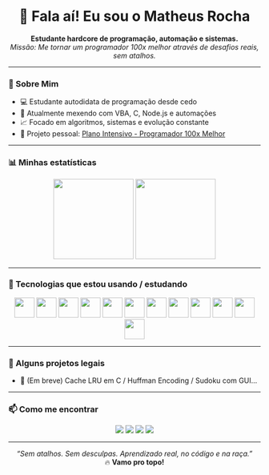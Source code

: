 <h1 align="center">👋 Fala aí! Eu sou o Matheus Rocha</h1>

<p align="center">
  <b>Estudante hardcore de programação, automação e sistemas.</b><br>
  <i>Missão: Me tornar um programador 100x melhor através de desafios reais, sem atalhos.</i>
</p>

---

### 🚀 Sobre Mim

- 💻 Estudante autodidata de programação desde cedo
- 🔧 Atualmente mexendo com VBA, C, Node.js e automações
- 📈 Focado em algoritmos, sistemas e evolução constante
- 🧠 Projeto pessoal: [Plano Intensivo - Programador 100x Melhor](https://github.com/rochamaatheus/master-coder-journey)

---

### 📊 Minhas estatísticas

<p align="center">
  <img height="160em" src="https://github-readme-stats.vercel.app/api?username=rochamaatheus&show_icons=true&theme=midnight-purple&include_all_commits=true&count_private=true"/>
  <img height="160em" src="https://github-readme-stats.vercel.app/api/top-langs/?username=rochamaatheus&layout=compact&langs_count=7&theme=midnight-purple&hide=html,css,shell,hack,scss"/>
</p>

---

### 🧠 Tecnologias que estou usando / estudando

<p align="center">
  <img src="https://cdn.jsdelivr.net/gh/devicons/devicon/icons/javascript/javascript-original.svg" height="40"/>
  <img src="https://cdn.jsdelivr.net/gh/devicons/devicon/icons/typescript/typescript-original.svg" height="40"/>
  <img src="https://cdn.jsdelivr.net/gh/devicons/devicon/icons/nodejs/nodejs-original.svg" height="40"/>
  <img src="https://cdn.jsdelivr.net/gh/devicons/devicon/icons/react/react-original.svg" height="40"/>
  <img src="https://cdn.jsdelivr.net/gh/devicons/devicon/icons/nextjs/nextjs-original.svg" height="40"/>
  <img src="https://cdn.jsdelivr.net/gh/devicons/devicon/icons/php/php-original.svg" height="40"/>
  <img src="https://cdn.jsdelivr.net/gh/devicons/devicon/icons/vuejs/vuejs-original.svg" height="40"/>
  <img src="https://cdn.jsdelivr.net/gh/devicons/devicon/icons/c/c-original.svg" height="40"/>
  <img src="https://cdn.jsdelivr.net/gh/devicons/devicon/icons/cplusplus/cplusplus-original.svg" height="40"/>
  <img src="https://cdn.jsdelivr.net/gh/devicons/devicon/icons/python/python-original.svg" height="40"/>
  <img src="https://cdn.jsdelivr.net/gh/devicons/devicon/icons/java/java-original.svg" height="40"/>
  <img src="https://cdn.jsdelivr.net/gh/devicons/devicon/icons/linux/linux-original.svg" height="40"/>
</p>

---

### 🧩 Alguns projetos legais

- 🧪 (Em breve) Cache LRU em C / Huffman Encoding / Sudoku com GUI...

---

### 📫 Como me encontrar

<p align="center">
  <a href="https://instagram.com/rocha.maatheus" target="_blank"><img src="https://img.shields.io/badge/-Instagram-%23E4405F?style=for-the-badge&logo=instagram&logoColor=white"/></a>
  <a href="https://www.linkedin.com/in/matheus-rocha-269870234" target="_blank"><img src="https://img.shields.io/badge/-LinkedIn-%230077B5?style=for-the-badge&logo=linkedin&logoColor=white"/></a>
  <a href="mailto:matheussilveirarocha.sc@gmail.com" target="_blank"><img src="https://img.shields.io/badge/-Gmail-%23333?style=for-the-badge&logo=gmail&logoColor=white"/></a>
  <a href="https://www.youtube.com/channel/UC5FdhyTxDER3YO_-GIstGAA" target="_blank"><img src="https://img.shields.io/badge/YouTube-FF0000?style=for-the-badge&logo=youtube&logoColor=white"/></a>
</p>

---

<p align="center">
  <i>“Sem atalhos. Sem desculpas. Aprendizado real, no código e na raça.”</i><br>
  🔥 <b>Vamo pro topo!</b>
</p>
